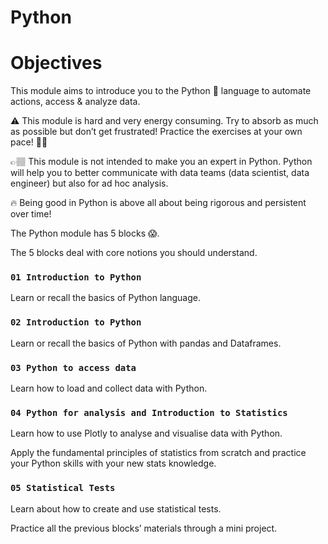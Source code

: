 <div id="content-partial" class="container-fluid">
<div class="syllabus-day p-4">
<div class="d-flex justify-content-between align-items-center">
<h1 class="mt-0">
Python 
</h1>
</div>



<h1 id="objectives">Objectives</h1>

<p>This module aims to introduce you to the Python 🐍 language to automate actions, access &amp; analyze data.</p>

<p>⚠️&nbsp;This module is hard and very energy consuming. Try to absorb as much as possible but don’t get frustrated! Practice the exercises at your own pace! 💪🏽</p>

<p>👉🏽&nbsp;This module is not intended to make you an expert in Python. Python will help you to better communicate with data teams (data scientist, data engineer) but also for ad hoc analysis.</p>

<p>🔥&nbsp;Being good in Python is above all about being rigorous and persistent over time!</p>

<p>The Python module has 5 blocks 😱.</p>

<p>The 5 blocks deal with core notions you should understand.</p>

<h3 id="01-introduction-to-python"><strong><code>01 Introduction to Python</code></strong></h3>

<p>Learn or recall the basics of Python language.</p>

<h3 id="02-introduction-to-python"><strong><code>02 Introduction to Python</code></strong></h3>

<p>Learn or recall the basics of Python with pandas and Dataframes.</p>

<h3 id="03-python-to-access-data"><strong><code>03 Python to access data</code></strong></h3>

<p>Learn how to load and collect data with Python.</p>

<h3 id="04-python-for-analysis-and-introduction-to-statistics"><strong><code>04 Python for analysis and Introduction to Statistics</code></strong></h3>

<p>Learn how to use Plotly to analyse and visualise data with Python.</p>

<p>Apply the fundamental principles of statistics from scratch and practice your Python skills with your new stats knowledge.</p>

<h3 id="05-statistical-tests"><code>05 Statistical Tests</code></h3>

<p>Learn about how to create and use statistical tests.</p>

<p>Practice all the previous blocks’ materials through a mini project.</p>

</div>
</div>

</div>